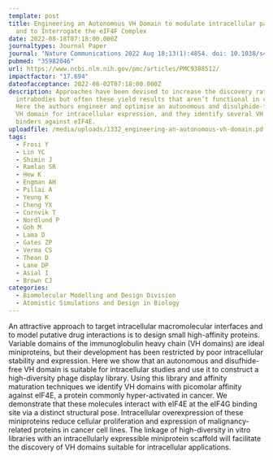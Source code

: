 ```yaml
---
template: post
title: Engineering an Autonomous VH Domain to modulate intracellular pathways
  and to Interrogate the eIF4F Complex
date: 2022-08-18T07:18:00.000Z
journaltypes: Journal Paper
journal: "Nature Communications 2022 Aug 18;13(1):4854. doi: 10.1038/s41467-022-32463-1"
pubmed: "35982046"
url: https://www.ncbi.nlm.nih.gov/pmc/articles/PMC9388512/
impactfactor: "17.694"
dateofacceptance: 2022-08-02T07:18:00.000Z
description: Approaches have been devised to increase the discovery rate of
  intrabodies but often these yield results that aren’t functional in cells.
  Here the authors engineer and optimise an autonomous and disulphide-free human
  VH domain for intracellular expression, and they identify several VH domain
  binders against eIF4E.
uploadfile: /media/uploads/1332_engineering-an-autonomous-vh-domain.pdf
tags:
  - Frosi Y
  - Lin YC
  - Shimin J
  - Ramlan SR
  - Hew K
  - Engman AH
  - Pillai A
  - Yeung K
  - Cheng YX
  - Cornvik T
  - Nordlund P
  - Goh M
  - Lama D
  - Gates ZP
  - Verma CS
  - Thean D
  - Lane DP
  - Asial I
  - Brown CJ
categories:
  - Biomolecular Modelling and Design Division
  - Atomistic Simulations and Design in Biology
---
```

<!--StartFragment-->

An attractive approach to target intracellular macromolecular interfaces and to model putative drug interactions is to design small high-affinity proteins. Variable domains of the immunoglobulin heavy chain (VH domains) are ideal miniproteins, but their development has been restricted by poor intracellular stability and expression. Here we show that an autonomous and disufhide-free VH domain is suitable for intracellular studies and use it to construct a high-diversity phage display library. Using this library and affinity maturation techniques we identify VH domains with picomolar affinity against eIF4E, a protein commonly hyper-activated in cancer. We demonstrate that these molecules interact with eIF4E at the eIF4G binding site via a distinct structural pose. Intracellular overexpression of these miniproteins reduce cellular proliferation and expression of malignancy-related proteins in cancer cell lines. The linkage of high-diversity in vitro libraries with an intracellularly expressible miniprotein scaffold will facilitate the discovery of VH domains suitable for intracellular applications.

<!--EndFragment-->